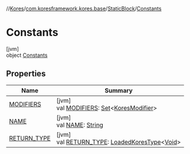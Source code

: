 //[Kores](../../../../index.md)/[com.koresframework.kores.base](../../index.md)/[StaticBlock](../index.md)/[Constants](index.md)

# Constants

[jvm]\
object [Constants](index.md)

## Properties

| Name | Summary |
|---|---|
| [MODIFIERS](-m-o-d-i-f-i-e-r-s.md) | [jvm]<br>val [MODIFIERS](-m-o-d-i-f-i-e-r-s.md): [Set](https://kotlinlang.org/api/latest/jvm/stdlib/kotlin.collections/-set/index.html)<[KoresModifier](../../-kores-modifier/index.md)> |
| [NAME](-n-a-m-e.md) | [jvm]<br>val [NAME](-n-a-m-e.md): [String](https://kotlinlang.org/api/latest/jvm/stdlib/kotlin/-string/index.html) |
| [RETURN_TYPE](-r-e-t-u-r-n_-t-y-p-e.md) | [jvm]<br>val [RETURN_TYPE](-r-e-t-u-r-n_-t-y-p-e.md): [LoadedKoresType](../../../com.koresframework.kores.type/-loaded-kores-type/index.md)<[Void](https://docs.oracle.com/javase/8/docs/api/java/lang/Void.html)> |
